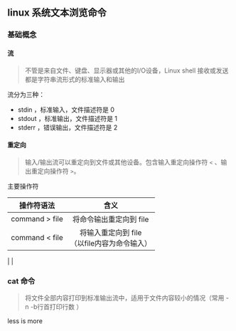 ## linux 系统文本浏览命令
### 基础概念
#### 流
> 不管是来自文件、键盘、显示器或其他的I/O设备，Linux shell 接收或发送都是字符串流形式的标准输入和输出         

流分为三种：      

- stdin ，标准输入，文件描述符是 0      
- stdout ，标准输出，文件描述符是 1       
- stderr ，错误输出，文件描述符是 2       
#### 重定向
> 输入/输出流可以重定向到文件或其他设备。包含输入重定向操作符 `<` 、输出重定向操作符 `>`。     

主要操作符           

操作符语法|含义
:---:|:---:
command > file | 将命令输出重定向到 file
command < file | 将输入重定向到 file<br/>（以file内容为命令输入）
|
|




### cat 命令
> 将文件全部内容打印到标准输出流中，适用于文件内容较小的情况（常用 -n -b行首打印行数 ）



less is more
